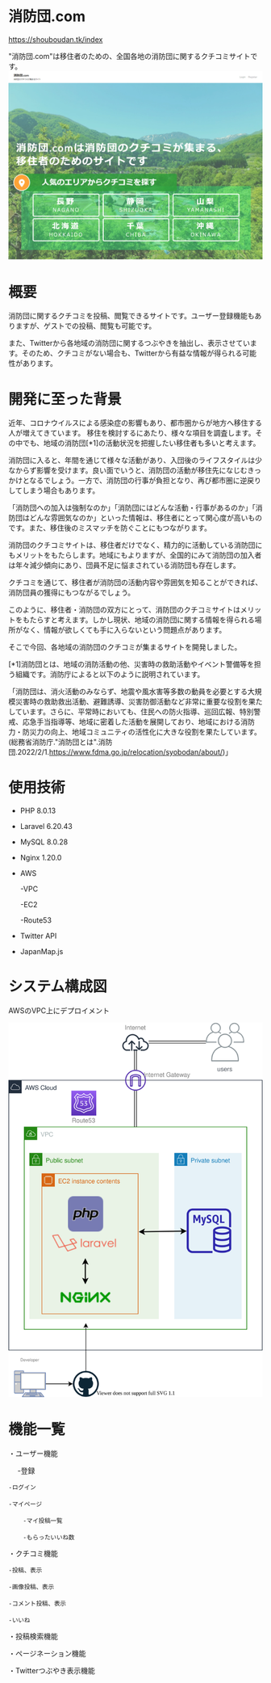 # 消防団.com
 https://shouboudan.tk/index
 
"消防団.com"は移住者のための、全国各地の消防団に関するクチコミサイトです。
 ![消防団.com](screencapture-shouboudan-tk-index-2022-02-05-19_37_36.png)
 
# 概要
消防団に関するクチコミを投稿、閲覧できるサイトです。ユーザー登録機能もありますが、ゲストでの投稿、閲覧も可能です。

また、Twitterから各地域の消防団に関するつぶやきを抽出し、表示させています。そのため、クチコミがない場合も、Twitterから有益な情報が得られる可能性があります。

 
# 開発に至った背景
近年、コロナウイルスによる感染症の影響もあり、都市圏からが地方へ移住する人が増えてきています。 移住を検討するにあたり、様々な項目を調査します。その中でも、地域の消防団[*1]の活動状況を把握したい移住者も多いと考えます。

消防団に入ると、年間を通じて様々な活動があり、入団後のライフスタイルは少なからず影響を受けます。良い面でいうと、消防団の活動が移住先になじむきっかけとなるでしょう。一方で、消防団の行事が負担となり、再び都市圏に逆戻りしてしまう場合もあります。

「消防団への加入は強制なのか」「消防団にはどんな活動・行事があるのか」「消防団はどんな雰囲気なのか」といった情報は、移住者にとって関心度が高いものです。また、移住後のミスマッチを防ぐことにもつながります。

消防団のクチコミサイトは、移住者だけでなく、精力的に活動している消防団にもメリットをもたらします。地域にもよりますが、全国的にみて消防団の加入者は年々減少傾向にあり、団員不足に悩まされている消防団も存在します。

クチコミを通じて、移住者が消防団の活動内容や雰囲気を知ることができれば、消防団員の獲得にもつながるでしょう。

このように、移住者・消防団の双方にとって、消防団のクチコミサイトはメリットをもたらすと考えます。しかし現状、地域の消防団に関する情報を得られる場所がなく、情報が欲しくても手に入らないという問題点があります。

そこで今回、各地域の消防団のクチコミが集まるサイトを開発しました。



[*1]消防団とは、地域の消防活動の他、災害時の救助活動やイベント警備等を担う組織です。消防庁によると以下のように説明されています。

「消防団は、消火活動のみならず、地震や風水害等多数の動員を必要とする大規模災害時の救助救出活動、避難誘導、災害防御活動など非常に重要な役割を果たしています。さらに、平常時においても、住民への防火指導、巡回広報、特別警戒、応急手当指導等、地域に密着した活動を展開しており、地域における消防力・防災力の向上、地域コミュニティの活性化に大きな役割を果たしています。(総務省消防庁."消防団とは".消防団.2022/2/1.https://www.fdma.go.jp/relocation/syobodan/about/)」

 
# 使用技術
 
* PHP 8.0.13
* Laravel 6.20.43
* MySQL 8.0.28
* Nginx 1.20.0
* AWS

    -VPC

    -EC2
    
    -Route53
* Twitter API
* JapanMap.js
 
 
# システム構成図

AWSのVPC上にデプロイメント

 ![システム構成図](システム構成図.svg)
 

# 機能一覧
・ユーザー機能

　  -登録

    -ログイン

    -マイページ

        -マイ投稿一覧

        -もらったいいね数

・クチコミ機能

    -投稿、表示

    -画像投稿、表示

    -コメント投稿、表示

    -いいね

・投稿検索機能

・ページネーション機能

・Twitterつぶやき表示機能
    
